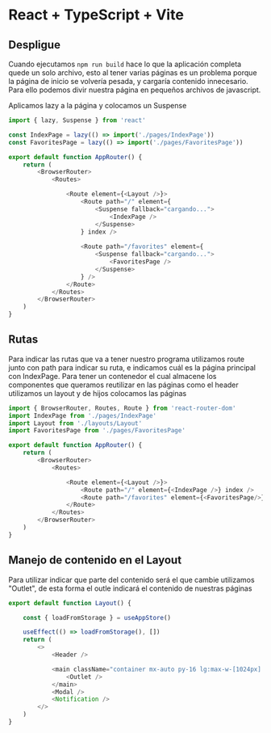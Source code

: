 # React + TypeScript + Vite

## Despligue
Cuando ejecutamos ``npm run build`` hace lo que la aplicación completa quede un solo archivo, esto al tener varias páginas es un problema porque la página de inicio se volvería pesada, y cargaría contenido innecesario. Para ello podemos divir nuestra página en pequeños archivos de javascript.

Aplicamos lazy a la página y colocamos un Suspense
```ts
import { lazy, Suspense } from 'react'

const IndexPage = lazy(() => import('./pages/IndexPage'))
const FavoritesPage = lazy(() => import('./pages/FavoritesPage'))

export default function AppRouter() {
    return (
        <BrowserRouter>
            <Routes>

                <Route element={<Layout />}>
                    <Route path="/" element={
                        <Suspense fallback="cargando...">
                            <IndexPage />
                        </Suspense>
                    } index />
                    
                    <Route path="/favorites" element={
                        <Suspense fallback="cargando...">
                            <FavoritesPage />
                        </Suspense>
                    } />
                </Route>
            </Routes>
        </BrowserRouter>
    )
}
```



## Rutas
Para indicar las rutas que va a tener nuestro programa utilizamos route junto con path para indicar su ruta, e indicamos cuál es la página principal con IndexPage.
Para tener un contenedor el cual almacene los componentes que queramos reutilizar en las páginas como el header utilizamos un layout y de hijos colocamos las páginas

```ts
import { BrowserRouter, Routes, Route } from 'react-router-dom'
import IndexPage from './pages/IndexPage'
import Layout from './layouts/Layout'
import FavoritesPage from './pages/FavoritesPage'

export default function AppRouter() {
    return (
        <BrowserRouter>
            <Routes>

                <Route element={<Layout />}>
                    <Route path="/" element={<IndexPage />} index />
                    <Route path="/favorites" element={<FavoritesPage/>} />
                </Route>
            </Routes>
        </BrowserRouter>
    )
}
```


## Manejo de contenido en el Layout
Para utilizar indicar que parte del contenido será el que cambie utilizamos "Outlet", de esta forma el outle indicará el contenido de nuestras páginas

```ts
export default function Layout() {

    const { loadFromStorage } = useAppStore()

    useEffect(() => loadFromStorage(), [])
    return (
        <>
            <Header />

            <main className="container mx-auto py-16 lg:max-w-[1024px] ">
                <Outlet />
            </main>
            <Modal />
            <Notification />
        </>
    )
}
```